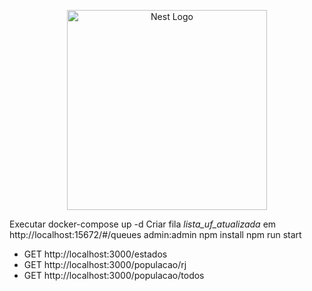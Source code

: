 <p align="center">
  <a href="http://nestjs.com/" target="blank"><img src="https://nestjs.com/img/logo_text.svg" width="320" alt="Nest Logo" /></a>
</p>

Executar docker-compose up -d
Criar fila *lista_uf_atualizada* em http://localhost:15672/#/queues admin:admin
npm install
npm run start

- GET http://localhost:3000/estados
- GET http://localhost:3000/populacao/rj
- GET http://localhost:3000/populacao/todos

